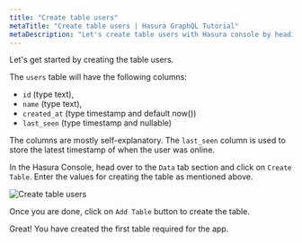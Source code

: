 ```yaml
---
title: "Create table users"
metaTitle: "Create table users | Hasura GraphQL Tutorial"
metaDescription: "Let's create table users with Hasura console by heading to Data tab and clicking on Create table"
---
```




Let's get started by creating the table users.

The `users` table will have the following columns:

- `id` (type text), 
- `name` (type text), 
- `created_at` (type timestamp and default now())
- `last_seen` (type timestamp and nullable)

The columns are mostly self-explanatory. The `last_seen` column is used to store the latest timestamp of when the user was online.

In the Hasura Console, head over to the `Data` tab section and click on `Create Table`. Enter the values for creating the table as mentioned above.

![Create table users](https://graphql-engine-cdn.hasura.io/learn-hasura/assets/graphql-hasura/create-table-users.png)

Once you are done, click on `Add Table` button to create the table.

Great! You have created the first table required for the app.
